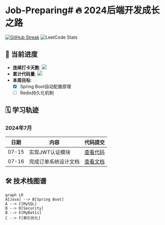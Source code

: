 # Job-Preparing# 🔥 2024后端开发成长之路

[![GitHub Streak](https://streak-stats.demolab.com/?user=你的用户名&theme=dark)](https://git.io/streak-stats)
![LeetCode Stats](https://leetcard.jacoblin.cool/你的ID?theme=dark)

## 📌 当前进度
- **连续打卡天数**: ![](https://img.shields.io/badge/days-15-blue)
- **累计代码量**: ![](https://img.shields.io/badge/loc-5421-success)
- **本周目标**: 
  - [x] Spring Boot自动配置原理
  - [ ] Redis持久化机制

## 🗓️ 学习轨迹
### 2024年7月
日期 | 内容 | 代码提交
--- | --- | ---
07-15 | 实现JWT认证模块 | [查看代码](Code-Challenges/AuthDemo)
07-16 | 完成订单系统设计文档 | [查看文档](Docs/order-system-design.md)

## 🛠️ 技术栈图谱
```mermaid
graph LR
A[Java] --> B[Spring Boot]
A --> C[MySQL]
B --> D[Security]
B --> E[MyBatis]
C --> F[索引优化]
